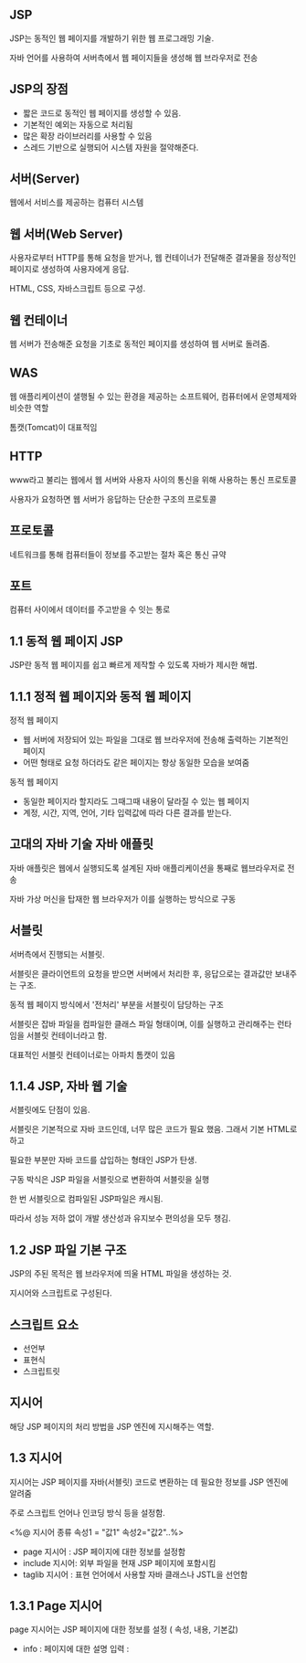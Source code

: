 ## JSP

JSP는 동적인 웹 페이지를 개발하기 위한 웹 프로그래밍 기술.

자바 언어를 사용하여 서버측에서 웹 페이지들을 생성해 웹 브라우저로 전송

## JSP의 장점
- 짧은 코드로 동적인 웹 페이지를 생성할 수 있음.
- 기본적인 예외는 자동으로 처리됨
- 많은 확장 라이브러리를 사용할 수 있음
- 스레드 기반으로 실행되어 시스템 자원을 절약해준다.

## 서버(Server)

웹에서 서비스를 제공하는 컴퓨터 시스템

## 웹 서버(Web Server)

사용자로부터 HTTP를 통해 요청을 받거나, 웹 컨테이너가 전달해준 결과물을 정상적인 페이지로 생성하여 사용자에게 응답.

HTML, CSS, 자바스크립트 등으로 구성.

## 웹 컨테이너

웹 서버가 전송해준 요청을 기초로 동적인 페이지를 생성하여 웹 서버로 돌려줌.

## WAS

웹 애플리케이션이 샐행될 수 있는 환경을 제공하는 소프트웨어, 컴퓨터에서 운영체제와 비슷한 역할

톰캣(Tomcat)이 대표적임

## HTTP

www라고 불리는 웹에서 웹 서버와 사용자 사이의 통신을 위해 사용하는 통신 프로토콜

사용자가 요청하면 웹 서버가 응답하는 단순한 구조의 프로토콜

## 프로토콜

네트워크를 통해 컴퓨터들이 정보를 주고받는 절차 혹은 통신 규약

## 포트

컴퓨터 사이에서 데이터를 주고받을 수 잇는 통로

## 1.1 동적 웹 페이지 JSP

JSP란 동적 웹 페이지를 쉽고 빠르게 제작할 수 있도록 자바가 제시한 해법.

## 1.1.1 정적 웹 페이지와 동적 웹 페이지

정적 웹 페이지
- 웹 서버에 저장되어 있는 파일을 그대로 웹 브라우저에 전송해 출력하는 기본적인 페이지
- 어떤 형태로 요청 하더라도 같은 페이지는 항상 동일한 모습을 보여줌

동적 웹 페이지
- 동일한 페이지라 할지라도 그때그때 내용이 달라질 수 있는 웹 페이지
- 계정, 시간, 지역, 언어, 기타 입력값에 따라 다른 결과를 받는다.

## 고대의 자바 기술 자바 애플릿

자바 애플릿은 웹에서 실행되도록 설계된 자바 애플리케이션을 통째로 웹브라우저로 전송

자바 가상 머신을 탑재한 웹 브라우저가 이를 실행하는 방식으로 구동

## 서블릿

서버측에서 진행되는 서블릿.

서블릿은 클라이언트의 요청을 받으면 서버에서 처리한 후, 응답으로는 결과값만 보내주는 구조.

동적 웹 페이지 방식에서 '전처리' 부분을 서블릿이 담당하는 구조

서블릿은 잡바 파일을 컴파일한 클래스 파일 형태이며, 이를 실행하고 관리해주는 런타임을 서블릿 컨테이너라고 함.

대표적인 서블릿 컨테이너로는 아파치 톰캣이 있음

## 1.1.4 JSP, 자바 웹 기술

서블릿에도 단점이 있음.

서블릿은 기본적으로 자바 코드인데, 너무 많은 코드가 필요 했음. 그래서 기본 HTML로 하고

필요한 부분만 자바 코드를 삽입하는 형태인 JSP가 탄생.

구동 박식은 JSP 파일을 서블릿으로 변환하여 서블릿을 실행

한 번 서블릿으로 컴파일된 JSP파일은 캐시됨.

따라서 성능 저하 없이 개발 생산성과 유지보수 편의성을 모두 챙김.

## 1.2 JSP 파일 기본 구조

JSP의 주된 목적은 웹 브라우저에 띄울 HTML 파일을 생성하는 것.

지시어와 스크립트로 구성된다.

## 스크립트 요소
- 선언부
- 표현식
- 스크립트릿

## 지시어

해당 JSP 페이지의 처리 방법을 JSP 엔진에 지시해주는 역할.

## 1.3 지시어

지시어는 JSP 페이지를 자바(서블릿) 코드로 변환하는 데 필요한 정보를 JSP 엔진에 알려줌

주로 스크립트 언어나 인코딩 방식 등을 설정함.

<%@ 지시어 종류 속성1 = "값1" 속성2="값2"..%>

- page 지시어 : JSP 페이지에 대한 정보를 설정함
- include 지시어: 외부 파일을 현재 JSP 페이지에 포함시킴
- taglib 지시어 : 표현 언어에서 사용할 자바 클래스나 JSTL을 선언함

## 1.3.1 Page 지시어

page 지시어는 JSP 페이지에 대한 정보를 설정 ( 속성, 내용, 기본값)

- info : 페이지에 대한 설명 입력 : 

